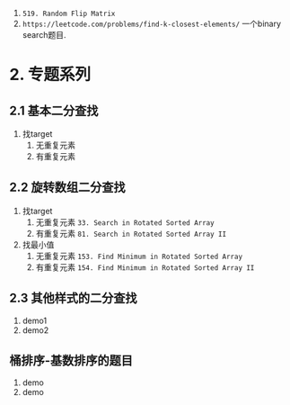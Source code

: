 
1. `519. Random Flip Matrix`
2. `https://leetcode.com/problems/find-k-closest-elements/` 一个binary search题目.


# 2. 专题系列
## 2.1 基本二分查找
1. 找target
   1. 无重复元素
   2. 有重复元素
   
## 2.2 旋转数组二分查找
1. 找target
   1. 无重复元素 `33. Search in Rotated Sorted Array`
   2. 有重复元素 `81. Search in Rotated Sorted Array II`
2. 找最小值
   1. 无重复元素 `153. Find Minimum in Rotated Sorted Array`
   2. 有重复元素 `154. Find Minimum in Rotated Sorted Array II`

## 2.3 其他样式的二分查找
1. demo1
2. demo2

## 桶排序-基数排序的题目
1. demo
2. demo